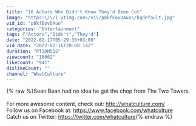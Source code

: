 ```yaml
---
title: "10 Actors Who Didn't Know They'd Been Cut"
image: "https:\/\/i.ytimg.com\/vi\/p8kfEovOAuo\/hqdefault.jpg"
vid_id: "p8kfEovOAuo"
categories: "Entertainment"
tags: ["Actors","Didn't","They'd"]
date: "2022-02-17T05:29:36+03:00"
vid_date: "2022-02-16T20:00:14Z"
duration: "PT10M51S"
viewcount: "16662"
likeCount: "941"
dislikeCount: ""
channel: "WhatCulture"
---
```

{% raw %}Sean Bean had no idea he got the chop from The Two Towers.<br /><br />For more awesome content, check out: <a rel="nofollow" target="blank" href="http://whatculture.com/">http://whatculture.com/</a> <br />Follow us on Facebook at: <a rel="nofollow" target="blank" href="https://www.facebook.com/whatculture">https://www.facebook.com/whatculture</a> <br />Catch us on Twitter: <a rel="nofollow" target="blank" href="https://twitter.com/whatculture">https://twitter.com/whatculture</a>{% endraw %}
